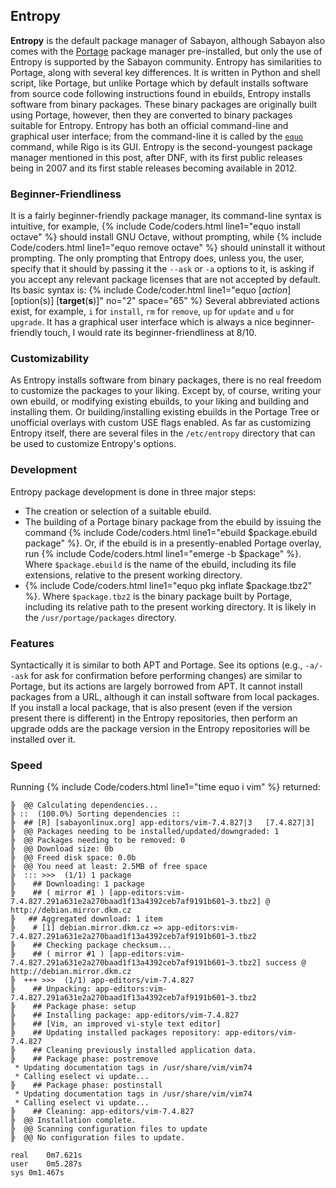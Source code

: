 ## Entropy
**Entropy** is the default package manager of Sabayon, although Sabayon also comes with the [Portage](#portage) package manager pre-installed, but only the use of Entropy is supported by the Sabayon community. Entropy has similarities to Portage, along with several key differences. It is written in Python and shell script, like Portage, but unlike Portage which by default installs software from source code following instructions found in ebuilds, Entropy installs software from binary packages. These binary packages are originally built using Portage, however, then they are converted to binary packages suitable for Entropy. Entropy has both an official command-line and graphical user interface; from the command-line it is called by the [`equo`](/man/equo.1.html) command, while Rigo is its GUI. Entropy is the second-youngest package manager mentioned in this post, after DNF, with its first public releases being in 2007 and its first stable releases becoming available in 2012.

### Beginner-Friendliness
It is a fairly beginner-friendly package manager, its command-line syntax is intuitive, for example, {% include Code/coders.html line1="equo install octave" %} should install GNU Octave, without prompting, while {% include Code/coders.html line1="equo remove octave" %} should uninstall it without prompting. The only prompting that Entropy does, unless you, the user, specify that it should by passing it the `--ask` or `-a` options to it, is asking if you accept any relevant package licenses that are not accepted by default. Its basic syntax is:
{% include Code/coder.html line1="equo [<i>action</i>] [option(s)] [<b>target</b>(<b>s</b>)]" no="2" space="65" %}
Several abbreviated actions exist, for example, `i` for `install`, `rm` for `remove`, `up` for `update` and `u` for `upgrade`. It has a graphical user interface which is always a nice beginner-friendly touch, I would rate its beginner-friendliness at 8/10.

### Customizability
As Entropy installs software from binary packages, there is no real freedom to customize the packages to your liking. Except by, of course, writing your own ebuild, or modifying existing ebuilds, to your liking and building and installing them. Or building/installing existing ebuilds in the Portage Tree or unofficial overlays with custom USE flags enabled. As far as customizing Entropy itself, there are several files in the `/etc/entropy` directory that can be used to customize Entropy's options. 

### Development
Entropy package development is done in three major steps:
* The creation or selection of a suitable ebuild.
* The building of a Portage binary package from the ebuild by issuing the command {% include Code/coders.html line1="ebuild $package.ebuild package" %}. Or, if the ebuild is in a presently-enabled Portage overlay, run {% include Code/coders.html line1="emerge -b $package" %}. Where `$package.ebuild` is the name of the ebuild, including its file extensions, relative to the present working directory.
*  {% include Code/coders.html line1="equo pkg inflate $package.tbz2" %}. Where `$package.tbz2` is the binary package built by Portage, including its relative path to the present working directory. It is likely in the `/usr/portage/packages` directory.

### Features
Syntactically it is similar to both APT and Portage. See its options (e.g., `-a/--ask` for ask for confirmation before performing changes) are similar to Portage, but its actions are largely borrowed from APT. It cannot install packages from a URL, although it can install software from local packages. If you install a local package, that is also present (even if the version present there is different) in the Entropy repositories, then perform an upgrade odds are the package version in the Entropy repositories will be installed over it.

### Speed
Running {% include Code/coders.html line1="time equo i vim" %} returned:

~~~
╠  @@ Calculating dependencies...
╠ ::  (100.0%) Sorting dependencies ::
╠  ## [R] [sabayonlinux.org] app-editors/vim-7.4.827|3   [7.4.827|3]
╠  @@ Packages needing to be installed/updated/downgraded: 1
╠  @@ Packages needing to be removed: 0
╠  @@ Download size: 0b
╠  @@ Freed disk space: 0.0b
╠  @@ You need at least: 2.5MB of free space
╠  ::: >>>  (1/1) 1 package
╠    ## Downloading: 1 package
╠    ## ( mirror #1 ) [app-editors:vim-7.4.827.291a631e2a270baad1f13a4392ceb7af9191b601~3.tbz2] @ http://debian.mirror.dkm.cz
╠   ## Aggregated download: 1 item
╠    # [1] debian.mirror.dkm.cz => app-editors:vim-7.4.827.291a631e2a270baad1f13a4392ceb7af9191b601~3.tbz2
╠    ## Checking package checksum...
╠    ## ( mirror #1 ) [app-editors:vim-7.4.827.291a631e2a270baad1f13a4392ceb7af9191b601~3.tbz2] success @ http://debian.mirror.dkm.cz
╠  +++ >>>  (1/1) app-editors/vim-7.4.827
╠    ## Unpacking: app-editors:vim-7.4.827.291a631e2a270baad1f13a4392ceb7af9191b601~3.tbz2
╠    ## Package phase: setup
╠    ## Installing package: app-editors/vim-7.4.827
╠    ## [Vim, an improved vi-style text editor]
╠    ## Updating installed packages repository: app-editors/vim-7.4.827
╠    ## Cleaning previously installed application data.
╠    ## Package phase: postremove
 * Updating documentation tags in /usr/share/vim/vim74
 * Calling eselect vi update...
╠    ## Package phase: postinstall
 * Updating documentation tags in /usr/share/vim/vim74
 * Calling eselect vi update...
╠    ## Cleaning: app-editors/vim-7.4.827
╠  @@ Installation complete.
╠  @@ Scanning configuration files to update
╠  @@ No configuration files to update.

real	0m7.621s
user	0m5.287s
sys	0m1.467s
~~~
